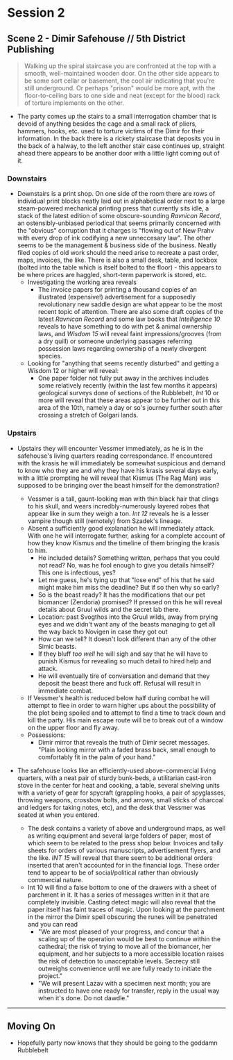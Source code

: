 # Session 2
## Scene 2 - Dimir Safehouse // 5th District Publishing

> Walking up the spiral staircase you are confronted at the top with a smooth, well-maintained wooden door. On the other side appears to be some sort cellar or basement, the cool air indicating that you're still underground. Or perhaps "prison" would be more apt, with the floor-to-ceiling bars to one side and neat (except for the blood) rack of torture implements on the other.

* The party comes up the stairs to a small interrogation chamber that is devoid of anything besides the cage and a small rack of pliers, hammers, hooks, etc. used to torture victims of the Dimir for their information. In the back there is a rickety staircase that deposits you in the back of a halway, to the left another stair case continues up, straight ahead there appears to be another door with a little light coming out of it.

### Downstairs

* Downstairs is a print shop. On one side of the room there are rows of individual print blocks neatly laid out in alphabetical order next to a large steam-powered mechanical printing press that currently sits idle, a stack of the latest edition of some obscure-sounding *Ravnican Record*, an ostensibly-unbiased periodical that seems primarily concerned with the "obvious" corruption that it charges is "flowing out of New Prahv with every drop of ink codifying a new unneccesary law". The other seems to be the management & business side of the business. Neatly filed copies of old work should the need arise to recreate a past order, maps, invoices, the like. There is also a small desk, table, and lockbox (bolted into the table which is itself bolted to the floor) - this appears to be where prices are haggled, short-term paperwork is stored, etc.
    * Investigating the working area reveals
        * The invoice papers for printing a thousand copies of an illustrated (expensive!) advertisement for a supposedly revolutionary new saddle design are what appear to be the most recent topic of attention. There are also some draft copies of the latest *Ravnican Record* and some law books that *Intelligence 10* reveals to have something to do with pet & animal ownership laws, and *Wisdom 15* will reveal faint impressions/grooves (from a dry quill) or someone underlying passages referring possession laws regarding ownership of a newly divergent species.
    * Looking for "anything that seems recently disturbed" and getting a Wisdom 12 or higher will reveal:
        * One paper folder not fully put away in the archives includes some relatively recently (within the last few months it appears) geological surveys done of sections of the Rubblebelt, *Int* 10 or more will reveal that these areas appear to be further out in this area of the 10th, namely a day or so's journey further south after crossing a stretch of Golgari lands.

### Upstairs

* Upstairs they will encounter Vessmer immediately, as he is in the safehouse's living quarters reading correspondance. If encountered with the krasis he will immediately be somewhat suspicious and demand to know who they are and why they have his krasis several days early, with a little prompting he will reveal that Kismus (The Rag Man) was supposed to be bringing over the beast himself for the demonstration?
    * Vessmer is a tall, gaunt-looking man with thin black hair that clings to his skull, and wears incredbly-numerously layered robes that appear like in sum they weigh a ton. *Int 12* reveals he is a lesser vampire though still (remotely) from Szadek's lineage.
    * Absent a sufficiently good explanation he will immediately attack. With one he will interrogate further, asking for a complete account of how they know Kismus and the timeline of them bringing the krasis to him.
        * He included details? Something written, perhaps that you could not read? No, was he fool enough to give you details himself? This one is infectious, yes?
        * Let me guess, he's tying up that "lose end" of his that he said might make him miss the deadline? But if so then why so early?
        * So is the beast ready? It has the modifications that our pet biomancer (Zendoria) promised? If pressed on this he will reveal details about Gruul wilds and the secret lab there.
        * Location: past Svogthos into the Gruul wilds, away from prying eyes and we didn't want any of the beasts managing to get all the way back to Novigen in case they got out
        * How can we tell? It doesn't look different than any of the other Simic beasts.
        * If they bluff *too well* he will sigh and say that he will have to punish Kismus for revealing so much detail to hired help and attack.
        * He will eventually tire of conversation and demand that they deposit the beast there and fuck off. Refusal will result in immediate combat.
    * If Vessmer's health is reduced below half during combat he will attempt to flee in order to warn higher ups about the possibility of the plot being spoiled and to attempt to find a time to track down and kill the party. His main escape route will be to break out of a window on the upper floor and fly away.
    * Possessions:
        * Dimir mirror that reveals the truth of Dimir secret messages. "Plain looking mirror with a faded brass back, small enough to comfortably fit in the palm of your hand."

* The safehouse looks like an efficiently-used above-commercial living quarters, with a neat pair of sturdy bunk-beds, a utilitarian cast-iron stove in the center for heat and cooking, a table, several shelving units with a variety of gear for spycraft (grappling hooks, a pair of spyglasses, throwing weapons, crossbow bolts, and arrows, small sticks of charcoal and ledgers for taking notes, etc), and the desk that Vessmer was seated at when you entered.
    * The desk contains a variety of above and underground maps, as well as writing equipment and several large folders of paper, most of which seem to be related to the press shop below. Invoices and tally sheets for orders of various manuscripts, advertisement flyers, and the like. *INT 15* will reveal that there seem to be additional orders inserted that aren't accounted for in the financial logs. These order tend to appear to be of social/political rather than obviously commercial nature.
    * Int 10 will find a false bottom to one of the drawers with a sheet of parchment in it. It has a series of messages written in it that are completely invisible. Casting detect magic will also reveal that the paper itself has faint traces of magic. Upon looking at the parchment in the mirror the Dimir spell obscuring the runes will be penetrated and you can read
        * "We are most pleased of your progress, and concur that a scaling up of the operation would be best to continue within the cathedral; the risk of trying to move all of the biomancer, her equipment, and her subjects to a more accessible location raises the risk of detection to unacceptable levels. Secrecy still outweighs convenience until we are fully ready to initiate the project."
        * "We will present Lazav with a specimen next month; you are instructed to have one ready for transfer, reply in the usual way when it's done. Do not dawdle."



---

## Moving On

* Hopefully party now knows that they should be going to the goddamn Rubblebelt